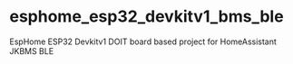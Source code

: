 # esphome_esp32_devkitv1_bms_ble
EspHome ESP32 Devkitv1 DOIT board based project for HomeAssistant JKBMS BLE
